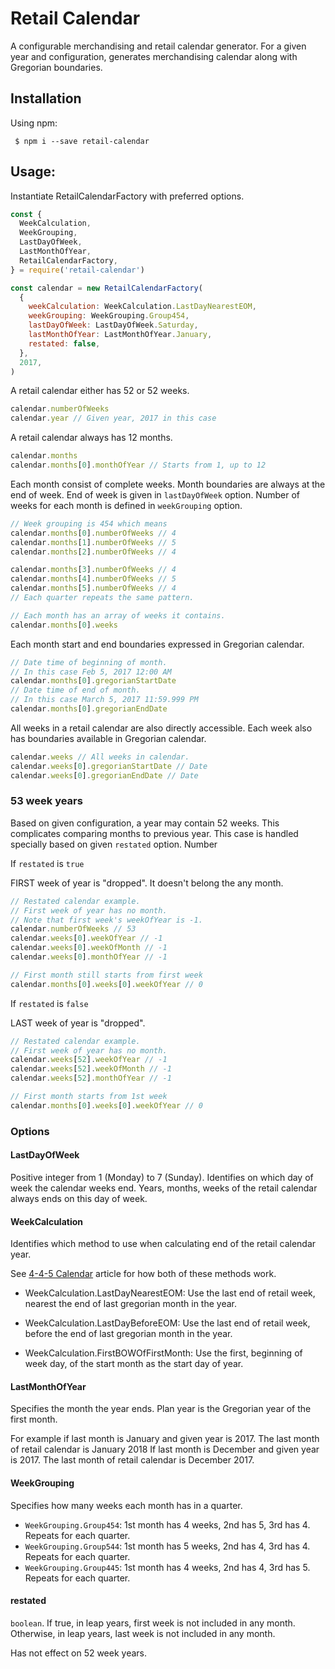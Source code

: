 # Retail Calendar

A configurable merchandising and retail calendar generator.
For a given year and configuration, generates merchandising calendar along with Gregorian boundaries.

## Installation

Using npm:

```shell
 $ npm i --save retail-calendar
```

## Usage:

Instantiate RetailCalendarFactory with preferred options.

```javascript
const {
  WeekCalculation,
  WeekGrouping,
  LastDayOfWeek,
  LastMonthOfYear,
  RetailCalendarFactory,
} = require('retail-calendar')

const calendar = new RetailCalendarFactory(
  {
    weekCalculation: WeekCalculation.LastDayNearestEOM,
    weekGrouping: WeekGrouping.Group454,
    lastDayOfWeek: LastDayOfWeek.Saturday,
    lastMonthOfYear: LastMonthOfYear.January,
    restated: false,
  },
  2017,
)
```

A retail calendar either has 52 or 52 weeks.

```javascript
calendar.numberOfWeeks
calendar.year // Given year, 2017 in this case
```

A retail calendar always has 12 months.

```javascript
calendar.months
calendar.months[0].monthOfYear // Starts from 1, up to 12
```

Each month consist of complete weeks. Month boundaries are always at the end of week. End of week is given in `lastDayOfWeek` option. Number of weeks for each month is defined in `weekGrouping` option.

```javascript
// Week grouping is 454 which means
calendar.months[0].numberOfWeeks // 4
calendar.months[1].numberOfWeeks // 5
calendar.months[2].numberOfWeeks // 4

calendar.months[3].numberOfWeeks // 4
calendar.months[4].numberOfWeeks // 5
calendar.months[5].numberOfWeeks // 4
// Each quarter repeats the same pattern.

// Each month has an array of weeks it contains.
calendar.months[0].weeks
```

Each month start and end boundaries expressed in Gregorian calendar.

```javascript
// Date time of beginning of month.
// In this case Feb 5, 2017 12:00 AM
calendar.months[0].gregorianStartDate
// Date time of end of month.
// In this case March 5, 2017 11:59.999 PM
calendar.months[0].gregorianEndDate
```

All weeks in a retail calendar are also directly accessible.
Each week also has boundaries available in Gregorian calendar.

```javascript
calendar.weeks // All weeks in calendar.
calendar.weeks[0].gregorianStartDate // Date
calendar.weeks[0].gregorianEndDate // Date
```

### 53 week years

Based on given configuration, a year may contain 52 weeks.
This complicates comparing months to previous year. This case is handled specially based on given `restated` option. Number

If `restated` is `true`

FIRST week of year is "dropped". It doesn't belong the any month.

```javascript
// Restated calendar example.
// First week of year has no month.
// Note that first week's weekOfYear is -1.
calendar.numberOfWeeks // 53
calendar.weeks[0].weekOfYear // -1
calendar.weeks[0].weekOfMonth // -1
calendar.weeks[0].monthOfYear // -1

// First month still starts from first week
calendar.months[0].weeks[0].weekOfYear // 0
```

If `restated` is `false`

LAST week of year is "dropped".

```javascript
// Restated calendar example.
// First week of year has no month.
calendar.weeks[52].weekOfYear // -1
calendar.weeks[52].weekOfMonth // -1
calendar.weeks[52].monthOfYear // -1

// First month starts from 1st week
calendar.months[0].weeks[0].weekOfYear // 0
```

### Options

#### LastDayOfWeek

Positive integer from 1 (Monday) to 7 (Sunday). Identifies on which day of week the calendar weeks end. Years, months, weeks of the retail calendar always ends on this day of week.

#### WeekCalculation

Identifies which method to use when calculating end of the retail calendar year.

See [4-4-5 Calendar](https://en.wikipedia.org/wiki/4%E2%80%934%E2%80%935_calendar) article for how both of these methods work.

- WeekCalculation.LastDayNearestEOM: Use the last end of retail week, nearest the end of last gregorian month in the year.

- WeekCalculation.LastDayBeforeEOM: Use the last end of retail week, before the end of last gregorian month in the year.

- WeekCalculation.FirstBOWOfFirstMonth: Use the first, beginning of week day, of the start month as the start day of year.

#### LastMonthOfYear

Specifies the month the year ends. Plan year is the Gregorian year of the first month.

For example if last month is January and given year is 2017. The last month of retail calendar is January 2018
If last month is December and given year is 2017. The last month of retail calendar is December 2017.

#### WeekGrouping

Specifies how many weeks each month has in a quarter.

- `WeekGrouping.Group454`: 1st month has 4 weeks, 2nd has 5, 3rd has 4. Repeats for each quarter.
- `WeekGrouping.Group544`: 1st month has 5 weeks, 2nd has 4, 3rd has 4. Repeats for each quarter.
- `WeekGrouping.Group445`: 1st month has 4 weeks, 2nd has 4, 3rd has 5. Repeats for each quarter.

#### restated

`boolean`. If true, in leap years, first week is not included in any month.
Otherwise, in leap years, last week is not included in any month.

Has not effect on 52 week years.
